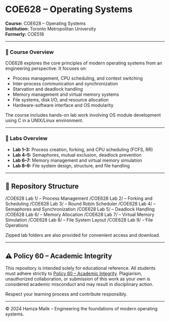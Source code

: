 # COE628 – Operating Systems

**Course:** COE628 – Operating Systems  
**Institution:** Toronto Metropolitan University  
**Formerly:** COE518  

---

### 📘 Course Overview

COE628 explores the core principles of modern operating systems from an engineering perspective. It focuses on:

- Process management, CPU scheduling, and context switching  
- Inter-process communication and synchronization  
- Starvation and deadlock handling  
- Memory management and virtual memory systems  
- File systems, disk I/O, and resource allocation  
- Hardware-software interface and OS modularity  

The course includes hands-on lab work involving OS module development using C in a UNIX/Linux environment.

---

### 🧪 Labs Overview

- **Lab 1–3:** Process creation, forking, and CPU scheduling (FCFS, RR)  
- **Lab 4–5:** Semaphores, mutual exclusion, deadlock prevention  
- **Lab 6–7:** Memory management and virtual memory simulation  
- **Lab 8–9:** File system design, structure, and file handling  

---

## 📁 Repository Structure
/COE628 Lab 1/ – Process Management
/COE628 Lab 2/ – Forking and Scheduling
/COE628 Lab 3/ – Round Robin Scheduler
/COE628 Lab 4/ – Semaphores and Synchronization
/COE628 Lab 5/ – Deadlock Handling
/COE628 Lab 6/ – Memory Allocation
/COE628 Lab 7/ – Virtual Memory Simulation
/COE628 Lab 8/ – File System Layout
/COE628 Lab 9/ – File Operations


Zipped lab folders are also provided for convenient access and download.

---

## ⚠️ Policy 60 – Academic Integrity

This repository is intended solely for educational reference. All students must adhere strictly to [Policy 60 – Academic Integrity](https://www.torontomu.ca/senate/policies/pol60.pdf). Plagiarism, unauthorized collaboration, or submission of this work as your own is considered academic misconduct and may result in disciplinary action.

Respect your learning process and contribute responsibly.

---

© 2024 Hamza Malik – Engineering the foundations of modern operating systems.
